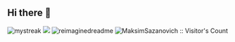 ## Hi there 👋
<img src="https://github-readme-streak-stats.herokuapp.com/?user=MaksimSazanovich&theme=tokyonight" alt="mystreak"/>
<img src="https://github-profile-trophy.vercel.app/?username=MaksimSazanovich&theme=juicyfresh&no-bg=true" />
<img src="https://myreadme.vercel.app/api/embed/MaksimSazanovich?panels=userstatistics,toprepositories,toplanguages,commitgraph" alt="reimaginedreadme" />
<img src="https://profile-counter.glitch.me/{MaksimSazanovich}/count.svg" alt="MaksimSazanovich :: Visitor's Count" />

<!--
**MaksimSazanovich/MaksimSazanovich** is a ✨ _special_ ✨ repository because its `README.md` (this file) appears on your GitHub profile.

Here are some ideas to get you started:

- 🔭 I’m currently working on ...
- 🌱 I’m currently learning ...
- 👯 I’m looking to collaborate on ...
- 🤔 I’m looking for help with ...
- 💬 Ask me about ...
- 📫 How to reach me: ...
- 😄 Pronouns: ...
- ⚡ Fun fact: ...
-->

